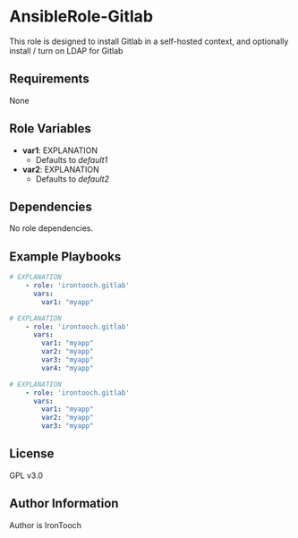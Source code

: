 AnsibleRole-Gitlab
=========

This role is designed to install Gitlab in a self-hosted context, and optionally install / turn on LDAP for Gitlab

Requirements
------------

None

Role Variables
--------------

- **var1**: EXPLANATION
  - Defaults to *default1*
- **var2**: EXPLANATION
  - Defaults to *default2*

Dependencies
------------

No role dependencies.

Example Playbooks
----------------

```yaml
# EXPLANATION
    - role: 'irontooch.gitlab'
      vars:
        var1: "myapp"
```

```yaml
# EXPLANATION
    - role: 'irontooch.gitlab'
      vars:
        var1: "myapp"
        var2: "myapp"
        var3: "myapp"
        var4: "myapp"
```

```yaml
# EXPLANATION
    - role: 'irontooch.gitlab'
      vars:
        var1: "myapp"
        var2: "myapp"
        var3: "myapp"
```

License
-------

GPL v3.0

Author Information
------------------

Author is IronTooch

